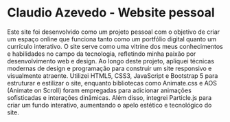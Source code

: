 # Claudio Azevedo - Website pessoal

Este site foi desenvolvido como um projeto pessoal com o objetivo de criar um espaço online que funciona tanto como um portfólio digital quanto um currículo interativo.
O site serve como uma vitrine dos meus conhecimentos e habilidades no campo da tecnologia, refletindo minha paixão por desenvolvimento web e design.
Ao longo deste projeto, apliquei técnicas modernas de design e programação para construir um site responsivo e visualmente atraente.
Utilizei HTML5, CSS3, JavaScript e Bootstrap 5 para estruturar e estilizar o site, enquanto bibliotecas como Animate.css e AOS (Animate on Scroll) foram empregadas para adicionar animações sofisticadas e interações dinâmicas.
Além disso, integrei Particle.js para criar um fundo interativo, aumentando o apelo estético e tecnológico do site.
